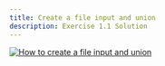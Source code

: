 ```yaml
---
title: Create a file input and union
description: Exercise 1.1 Solution
---
```


[![How to create a file input and union](/gifs/1.1-union.gif)](/gifs/1.1-union.gif)


